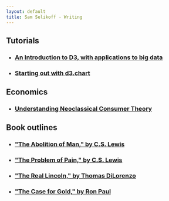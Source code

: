 ```yaml
---
layout: default
title: Sam Selikoff - Writing
---
```


<h2 class="thin subtitle muted">Tutorials</h2>   

 - <h3><a href="/tutorials/intro-to-d3-big-data.html">An Introduction to D3, with applications to big data</a></h3>
 - <h3><a href="/tutorials/starting-out-with-d3-chart.html">Starting out with d3.chart</a></h3>

<h2 class="thin subtitle muted">Economics</h2>   

 - <h3><a href="/writing/economics/understanding-neoclassical-consumer-theory">Understanding Neoclassical Consumer Theory</a></h3>

<h2 class="thin subtitle muted">Book outlines</h2> 

 - <h3><a href="/writing/book-outlines/cs-lewis-abolition-of-man.html">"The Abolition of Man," by C.S. Lewis</a></h3>

 - <h3><a href="/writing/book-outlines/cs-lewis-problem-of-pain.html">"The Problem of Pain," by C.S. Lewis</a></h3>   

 - <h3><a href="/writing/book-outlines/thomas-dilorenzo-the-real-lincoln.html">"The Real Lincoln," by Thomas DiLorenzo</a></h3>   
 
 - <h3><a href="/writing/book-outlines/ron-paul-case-for-gold.html">"The Case for Gold," by Ron Paul</a></h3>   

